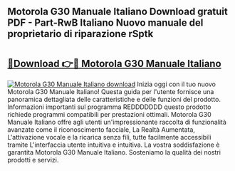 ## Motorola G30 Manuale Italiano Download gratuit PDF - Part-RwB Italiano Nuovo manuale del proprietario di riparazione rSptk

# <h2><a href="http://dffmcdp.blite.top/?on=Motorola+G30+Manuale+Italiano">🔗Download 👉🔴 Motorola G30 Manuale Italiano</a></h2>

[![Motorola G30 Manuale Italiano download](https://i.imgur.com/lujVjoI.png)](http://dffmcdp.blite.top/?on=Motorola+G30+Manuale+Italiano)
Inizia oggi con il tuo nuovo Motorola G30 Manuale Italiano! Questa guida per l'utente fornisce una panoramica dettagliata delle caratteristiche e delle funzioni del prodotto. Informazioni importanti sul programma REDDDDDDD questo prodotto richiede programmi compatibili per prestazioni ottimali. Motorola G30 Manuale Italiano offre agli utenti un'impressionante raccolta di funzionalità avanzate come il riconoscimento facciale, La Realtà Aumentata, L'attivazione vocale e la ricarica senza fili, tutte facilmente accessibili tramite L'interfaccia utente intuitiva e intuitiva. La vostra soddisfazione è garantita Motorola G30 Manuale Italiano. Sosteniamo la qualità dei nostri prodotti e servizi.
